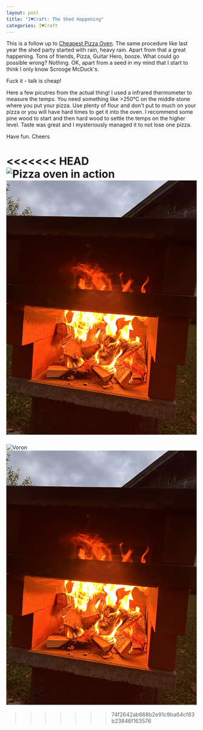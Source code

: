 ```yaml
---
layout: post
title: "I♥Craft: The Shed Happening"
categories: I♥Craft
---
```


This is a follow up to [Cheapest Pizza Oven](https://clyde.crimson.space/posts/cheapest-pizza-oven/). The same procedure like last year the shed party started with rain, heavy rain. Apart from that a great happening. Tons of friends, Pizza, Guitar Hero, booze. What could go possible wrong? Nothing. OK, apart from a seed in my mind that I start to think I only know Scrooge McDuck's.

Fuck it - talk is cheap!

Here a few picutres from the actual thing!
I used a infrared thermometer to measure the temps. You need something like >250°C on the middle stone where you put your pizza. Use plenty of flour and don't put to much on your pizza or you will have hard times to get it into the oven.
I recommend some pine wood to start and then hard wood to settle the temps on the higher level.
Taste was great and I mysteriously managed it to not lose one pizza.

Have fun. Cheers

<<<<<<< HEAD
![Pizza oven in action](/assets/pix/PizzaOven_4.JPG)  
![Pizza oven action shot II](/assets/pix/PizzaOven_5.JPG)
=======
![Voron](/assets/pix/PizzaOven_4.JPG)  
![Voron](/assets/pix/PizzaOven_5.JPG)
>>>>>>> 74f2642ab668b2e91c9ba64cf83b23846f163576
